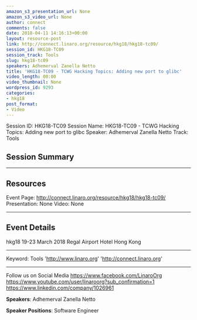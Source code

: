 ```yaml
---
amazon_s3_presentation_url: None
amazon_s3_video_url: None
author: connect
comments: false
date: 2018-04-11 14:16:13+00:00
layout: resource-post
link: http://connect.linaro.org/resource/hkg18/hkg18-tc09/
session_id: HKG18-TC09
session_track: Tools
slug: hkg18-tc09
speakers: Adhemerval Zanella Netto
title: 'HKG18-TC09 - TCWG Hacking Topics: Adding new port to glibc'
video_length: 00:00
video_thumbnail: None
wordpress_id: 9293
categories:
- hkg18
post_format:
- Video
---
```


Session ID: HKG18-TC09
Session Name: HKG18-TC09 - TCWG Hacking Topics: Adding new port to glibc
Speaker: Adhemerval Zanella Netto
Track: Tools

## Session Summary

---

## Resources

Event Page: http://connect.linaro.org/resource/hkg18/hkg18-tc09/
Presentation: None
Video: None

---

## Event Details

hkg18
19-23 March 2018
Regal Airport Hotel Hong Kong

---

Keyword: Tools
'http://www.linaro.org'
'http://connect.linaro.org'

---

Follow us on Social Media
https://www.facebook.com/LinaroOrg
https://www.youtube.com/user/linaroorg?sub_confirmation=1
https://www.linkedin.com/company/1026961

**Speakers**: Adhemerval Zanella Netto

**Speaker Positions**: Software Engineer